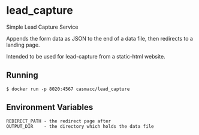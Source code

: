 # lead_capture

Simple Lead Capture Service

Appends the form data as JSON to the end of a data file, then redirects to a
landing page.

Intended to be used for lead-capture from a static-html website.

## Running

    $ docker run -p 8020:4567 casmacc/lead_capture

## Environment Variables

    REDIRECT_PATH - the redirect page after 
    OUTPUT_DIR    - the directory which holds the data file
